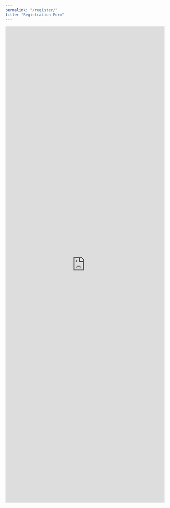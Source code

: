 ```yaml
---
permalink: "/register/"
title: "Registration Form"
---
```


<iframe src="https://docs.google.com/forms/d/e/1FAIpQLSdr07nKJhmmkhpK4d8UcbiFblO8yYrahatZdWVCN3dtomPTkA/viewform?embedded=true" width="100%" height="1500" frameborder="0" marginheight="0" marginwidth="0">Loading…</iframe>